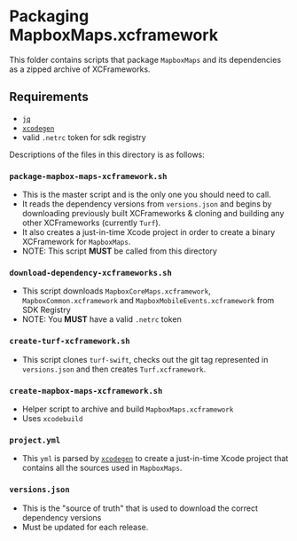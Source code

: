 # Packaging MapboxMaps.xcframework
This folder contains scripts that package `MapboxMaps` and its dependencies as a zipped archive of XCFrameworks.

## Requirements
- [`jq`](https://stedolan.github.io/jq/)
- [`xcodegen`](https://github.com/yonaskolb/XcodeGen) 
- valid `.netrc` token for sdk registry

Descriptions of the files in this directory is as follows:

### `package-mapbox-maps-xcframework.sh`
- This is the master script and is the only one you should need to call.
- It reads the dependency versions from `versions.json` and begins by downloading previously built XCFrameworks & cloning and building any other XCFrameworks (currently `Turf`).
- It also creates a just-in-time Xcode project in order to create a binary XCFramework for `MapboxMaps`.
- NOTE: This script **MUST** be called from this directory 

### `download-dependency-xcframeworks.sh`
- This script downloads `MapboxCoreMaps.xcframework`, `MapboxCommon.xcframework` and `MapboxMobileEvents.xcframework` from SDK Registry
- NOTE: You **MUST** have a valid `.netrc` token

### `create-turf-xcframework.sh`
- This script clones `turf-swift`, checks out the git tag represented in `versions.json` and then creates `Turf.xcframework`.

### `create-mapbox-maps-xcframework.sh`
- Helper script to archive and build `MapboxMaps.xcframework`
- Uses `xcodebuild`

### `project.yml`
- This `yml` is parsed by [`xcodegen`](https://github.com/yonaskolb/XcodeGen) to create a just-in-time Xcode project that contains all the sources used in `MapboxMaps`.

### `versions.json`
- This is the "source of truth" that is used to download the correct dependency versions
- Must be updated for each release.

